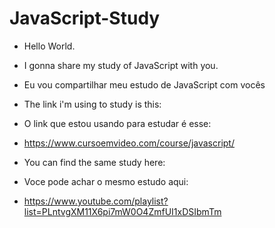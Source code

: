 # JavaScript-Study

- Hello World.

- I gonna share my study of JavaScript with you.
- Eu vou compartilhar meu estudo de JavaScript com vocês

- The link i'm using to study is this:
- O link que estou usando para estudar é esse:

- https://www.cursoemvideo.com/course/javascript/

- You can find the same study here:
- Voce pode achar o mesmo estudo aqui:

- https://www.youtube.com/playlist?list=PLntvgXM11X6pi7mW0O4ZmfUI1xDSIbmTm